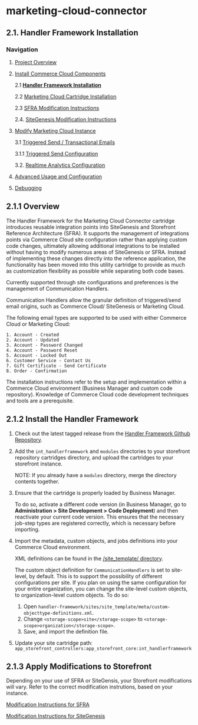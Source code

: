 
# marketing-cloud-connector 

## 2.1. Handler Framework Installation 
### Navigation
1. [Project Overview](1_0_Project_Overview.md)
2. [Install Commerce Cloud Components](2_0_Commerce_Cloud_Component_Installation.md)
	
	2.1 [**Handler Framework Installation**](2_1_Handler-Installation.md)
	
	2.2 [Marketing Cloud Cartridge Installation](2_2_MarketingCloudCart.md)
	
	2.3 [SFRA Modification Instructions](2_3_Modification-Instructions-for-SFRA.md)
	
	2.4. [SiteGenesis Modification Instructions](2_4_Modification-Instructions-for-SiteGenesis.md)

7. [Modify Marketing Cloud Instance](3_0_ModifyMarketingCloud.md)

	3.1 [Triggered Send / Transactional Emails](3_1_0_TriggeredSendTransactionalEmails.md)
	
	3.1.1 [Triggered Send Configuration](3_1_1_MCConnectorInstallation-TriggeredSendConfiguration.md)
	
	3.2. [Realtime Analytics Configuration](3_2_MCConnectorInstallation-RealtimeAnalyticsConfiguration.md)
	
11. [Advanced Usage and Configuration](4_0_AdvancedUsage.md)
12. [ Debugging](5.0_Debugging.md)


<a name="Overview"></a>
## 2.1.1 Overview

The Handler Framework for the Marketing Cloud Connector cartridge introduces reusable integration points into SiteGenesis and Storefront Reference Architecture (SFRA). It supports the management of integrations points via Commerce Cloud site configuration rather than applying custom code changes, ultimately allowing additional integrations to be installed without having to modify numerous areas of SiteGenesis or SFRA. Instead of implementing these changes directly into the reference application, the functionality has been moved into this utility cartridge to provide as much as customization flexibility as possible while separating both code bases.  

Currently supported through site configurations and preferences is the management of Communication Handlers. 

Communication Handlers allow the granular definition of triggered/send email origins, such as Commerce Cloud/ SiteGenesis or Marketing Cloud. 

The following email types are supported to be used with either Commerce Cloud or Marketing Cloud:


    1. Account - Created
    2. Account - Updated
    3. Account - Password Changed
    4. Account - Password Reset
    5. Account - Locked Out
    6. Customer Service - Contact Us
    7. Gift Certificate - Send Certificate
    8. Order - Confirmation


The installation instructions refer to the setup and implementation within a Commerce Cloud environment (Business Manager and custom code repository). Knowledge of Commerce Cloud code development techniques and tools are a prerequisite.
  
<a name="Installation"></a>
## 2.1.2 Install the Handler Framework ###

1. Check out the latest tagged release from the  [Handler Framework Github Repository](https://github.com/SalesforceCommerceCloud/handler-framework/releases).

2. Add the `int_handlerframework` and `modules` directories to your storefront repository cartridges directory, and upload the cartridges to your storefront instance.
    
    NOTE: If you already have a `modules` directory, merge the directory contents together.
    
3. Ensure that the cartridge is properly loaded by Business Manager. 

	To do so, activate a different code version (in Business Manager, go to **Administration > Site Development > Code Deployment**) and then reactivate your current code version. This ensures that the necessary job-step types are registered correctly, which is necessary before importing.
	
4. Import the metadata, custom objects, and jobs definitions into your Commerce Cloud environment. 
	
	XML definitions can be found in the [/site_template/ directory](https://github.com/SalesforceCommerceCloud/handler-framework/tree/develop/sites/site_template).
	
	The custom object definition for `CommunicationHandlers` is set to site-level, by default. This is to support the possibility of different configurations per site. If you plan on using the same configuration for your entire organization, you can change the site-level custom objects, to organization-level custom objects. 
To do so: 
    1. Open `handler-framework/sites/site_template/meta/custom-objecttype-definitions.xml`. 
    2. Change `<storage-scope>site</storage-scope>` to `<storage-scope>organization</storage-scope>`.
    3. Save, and import the definition file.

5. Update your site cartridge path:  `app_storefront_controllers:app_storefront_core:int_handlerframework`

<a name="Modifications"></a>
## 2.1.3 Apply Modifications to Storefront

Depending on your use of SFRA or SiteGensis, your Storefront modifications will vary. Refer to the correct modification instrutions, based on your instance.

[Modification Instructions for SFRA](Modification-Instructions-for-SFRA.md
)

[Modification Instructions for SiteGenesis](Modification-Instructions-for-SiteGenesis.md)